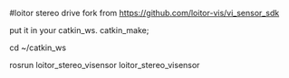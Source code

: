 #loitor stereo drive
fork from https://github.com/loitor-vis/vi_sensor_sdk

put it in your catkin_ws.
catkin_make;



cd ~/catkin_ws

rosrun loitor_stereo_visensor loitor_stereo_visensor